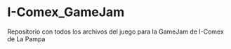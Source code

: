 # I-Comex_GameJam
 Repositorio con todos los archivos del juego para la GameJam de I-Comex de La Pampa
